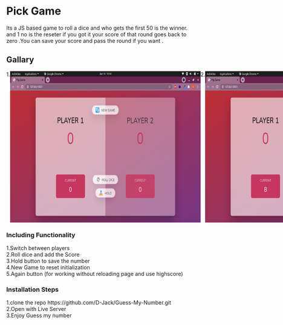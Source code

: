 # Pick Game

Its a JS based game to roll a dice and who gets the first 50 is the winner. and 1 no is the reseter if you got it your score of that round goes back to zero .You can save your score and pass the round if you want .

<h2>Gallary</h2>
<div style="display:flex;">
    1.<img height="400px" src="images/readme-1.png" alt="Playing dice" class="dice" />	
    2.<img height="400px" src="images/readme-2.png" alt="Playing dice" class="dice" />			
    3.<img height="400px" src="images/readme-3.png" alt="Playing dice" class="dice" />

</div> 
<h3>Including Functionality</h3>
	1.Switch between players		<br>
	2.Roll dice and add the Score			<br>
	3.Hold button to save the number	<br>
	4.New Game to reset initialization		<br>
	5.Again button (for working without reloading page and use highscore)

<br>
<h3>Installation Steps</h3>
1.clone the repo 
https://github.com/D-Jack/Guess-My-Number.git <br>
2.Open with Live Server<br>
3.Enjoy Guess my number<br>
